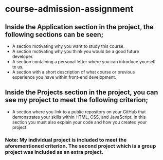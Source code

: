 # course-admission-assignment

## Inside the Application section in the project, the following sections can be seen;
- A section motivating why you want to study this course.
- A section motivating why you think you would be a good future developer.
- A section containing a personal letter where you can introduce yourself to us.
- A section with a short description of what course or previous experience you have within front-end development.

## Inside the Projects section in the project, you can see my project to meet the following criterion;
- A section where you link to a public repository on your GitHub that demonstrates your skills within HTML, CSS, and JavaScript. In this section you must also explain your code and how you created your project.

### Note: My individual project is included to meet the aforementioned criterion. The second project which is a group project was included as an extra project.

